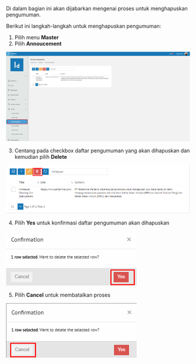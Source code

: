 Di dalam bagian ini akan dijabarkan mengenai proses untuk menghapuskan pengumuman. 

Berikut ini langkah-langkah untuk menghapuskan pengumuman:

1. Pilih menu **Master**
2. Pilih **Annoucement**

![Gambar](_static/Gambar7.3.1.3_1.png/?sanitize=true)

3. Centang pada checkbox daftar pengumuman yang akan dihapuskan dan kemudian pilih **Delete**

![Gambar](_static/Gambar7.3.1.3_2.png/?sanitize=true)

4. Pilih **Yes** untuk konfirmasi daftar pengumuman akan dihapuskan

![Gambar](_static/Gambar7.3.1.3_3.png/?sanitize=true)

5. Pilih **Cancel** untuk membatalkan proses

![Gambar](_static/Gambar7.3.1.3_4.png/?sanitize=true)
